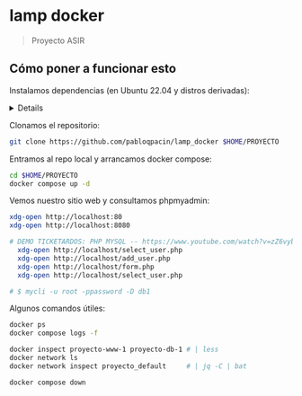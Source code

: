 # lamp docker

> Proyecto ASIR


## Cómo poner a funcionar esto

Instalamos dependencias (en Ubuntu 22.04 y distros derivadas):

<!-- Raspberry Pi -->

<details>

> Esto lo automatizaremos con scripts

```bash
# Instalamos docker
    # Add Docker's official GPG key:
sudo apt-get update
sudo apt-get install ca-certificates curl
sudo install -m 0755 -d /etc/apt/keyrings
sudo curl -fsSL https://download.docker.com/linux/ubuntu/gpg -o /etc/apt/keyrings/docker.asc
sudo chmod a+r /etc/apt/keyrings/docker.asc

    # Add the repository to Apt sources:
echo \
  "deb [arch=$(dpkg --print-architecture) signed-by=/etc/apt/keyrings/docker.asc] https://download.docker.com/linux/ubuntu \
  $(. /etc/os-release && echo "$VERSION_CODENAME") stable" | \
  sudo tee /etc/apt/sources.list.d/docker.list > /dev/null
sudo apt-get update

sudo apt-get install docker-ce docker-ce-cli containerd.io docker-buildx-plugin docker-compose-plugin

# Instalamos otras dependencias
sudo apt-get install git    # grc jq mycli
```

</details>


Clonamos el repositorio:

```bash
git clone https://github.com/pabloqpacin/lamp_docker $HOME/PROYECTO
```

Entramos al repo local y arrancamos docker compose:

```bash
cd $HOME/PROYECTO
docker compose up -d
```

Vemos nuestro sitio web y consultamos phpmyadmin:

```bash
xdg-open http://localhost:80
xdg-open http://localhost:8080

# DEMO TICKETARDOS: PHP MYSQL -- https://www.youtube.com/watch?v=zZ6vybT1HQs
  xdg-open http://localhost/select_user.php
  xdg-open http://localhost/add_user.php
  xdg-open http://localhost/form.php
  xdg-open http://localhost/select_user.php

# $ mycli -u root -ppassword -D db1
```

Algunos comandos útiles:

```bash
docker ps
docker compose logs -f

docker inspect proyecto-www-1 proyecto-db-1 # | less
docker network ls
docker network inspect proyecto_default     # | jq -C | bat

docker compose down
```